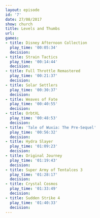 ```yaml
---
layout: episode
id: '7'
date: 27/08/2017
show: church
title: Levels and Thumbs
url: 
games:
- title: Disney Afternoon Collection
  play_time: '00:05:34'
  decision: 
- title: Strain Tactics
  play_time: '00:14:44'
  decision: 
- title: Full Throttle Remastered
  play_time: '00:21:37'
  decision: 
- title: Solar Settlers
  play_time: '00:30:37'
  decision: 
- title: Weaves of Fate
  play_time: '00:40:55'
  decision: 
- title: OrbtXL
  play_time: '00:48:53'
  decision: 
- title: 'Tale of Wuxia: The Pre-Sequel'
  play_time: '00:56:32'
  decision: 
- title: Hydra Slayer
  play_time: '01:09:23'
  decision: 
- title: Original Journey
  play_time: '01:19:43'
  decision: 
- title: Super Army of Tentalces 3
  play_time: '01:28:17'
  decision: 
- title: Crystal Cosmos
  play_time: '01:33:49'
  decision: 
- title: Sudden Strike 4
  play_time: '01:40:33'
  decision: 
---
```

